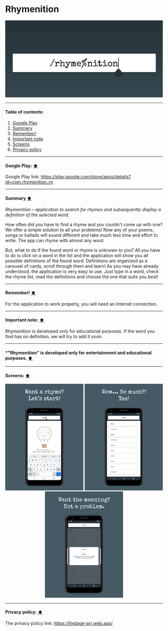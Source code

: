 # Rhymenition

![icon_featured_graphic](/screens/rhymenition_icons_banner.png)

****
#### Table of contents:
1. [Google Play](#google-play-arrow_up)
2. [Summary](#summary-arrow_up)
3. [Remember!](#remember-arrow_up)
4. [Important note](#important-note-arrow_up)
5. [Screens](#screens-arrow_up)
6. [Privacy policy](#privacy-policy-arrow_up)

****
#### Google Play: [:arrow_up:](#table-of-contents)
Google Play link: https://play.google.com/store/apps/details?id=com.rhymenition_rn

****
#### Summary [:arrow_up:](#table-of-contents)
_Rhymenition – application to search for rhymes and subsequently display a definition of the selected word._

How often did you have to find a rhyme and you couldn't come up with one?
We offer a simple solution to all your problems!
Now any of your poems, songs or ballads will sound different and take much less time and effort to write.
The app can rhyme with almost any word.

But, what to do if the found word or rhyme is unknown to you?
All you have to do is click on a word in the list and the application will show you all possible definitions of the found word.
Definitions are organized as a carousel of cards, scroll through them and learn!
As you may have already understood, the application is very easy to use.
Just type in a word, check the rhyme list, read the definitions and choose the one that suits you best!
****

#### Remember! [:arrow_up:](#table-of-contents)
For the application to work properly, you will need an Internet connection.
****

#### Important note: [:arrow_up:](#table-of-contents)
Rhymenition is developed only for educational purposes. 
If the word you find has no definition, we will try to add it soon.
****
#### *"Rhymenition" is developed only for entertainment and educational purposes. [:arrow_up:](#table-of-contents)
****

#### Screens: [:arrow_up:](#table-of-contents)

<p align="center">
  <img src="/screens/screen1.png" width="250">
  <img src="/screens/screen2.png" width="250">
  <img src="/screens/screen3.png" width="250">
</p>

****
#### Privacy policy: [:arrow_up:](#table-of-contents)
The privacy policy link: https://findage-prj.web.app/
